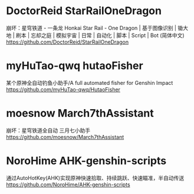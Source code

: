 # DoctorReid   StarRailOneDragon
崩坏：星穹铁道 - 一条龙 Honkai Star Rail - One Dragon | 基于图像识别 | 锄大地 | 刷本 | 忘却之庭 | 模拟宇宙 | 日常 | 自动化 | 脚本 | Script | Bot (简体中文)
https://github.com/DoctorReid/StarRailOneDragon

# myHuTao-qwq  hutaoFisher
某个原神全自动钓鱼小助手/A full automated fisher for Genshin Impact
https://github.com/myHuTao-qwq/HutaoFisher

# moesnow    March7thAssistant
崩坏：星穹铁道全自动 三月七小助手
https://github.com/moesnow/March7thAssistant


# NoroHime   AHK-genshin-scripts
通过AutoHotKey(AHK)实现原神快速拾取、持续跳跃、快速瞄准，半自动传送
https://github.com/NoroHime/AHK-genshin-scripts
